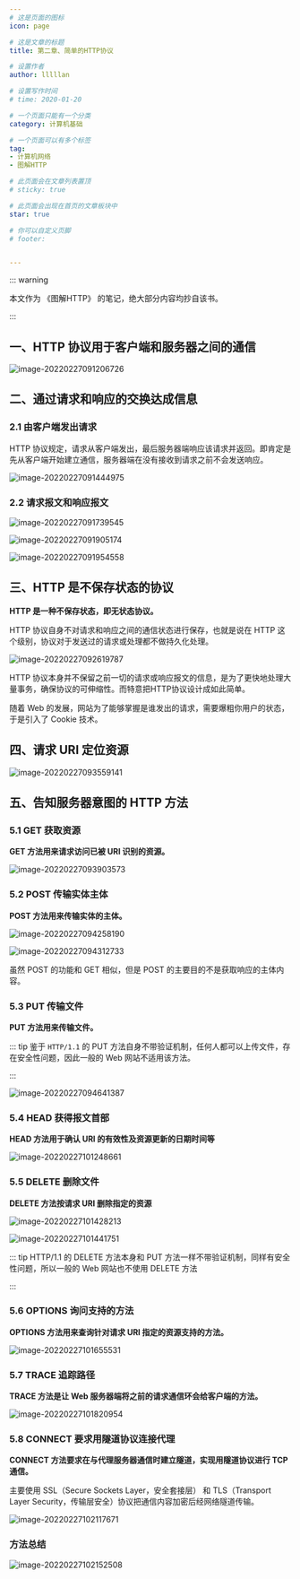 ```yaml
---
# 这是页面的图标
icon: page

# 这是文章的标题
title: 第二章、简单的HTTP协议

# 设置作者
author: lllllan

# 设置写作时间
# time: 2020-01-20

# 一个页面只能有一个分类
category: 计算机基础

# 一个页面可以有多个标签
tag:
- 计算机网络
- 图解HTTP

# 此页面会在文章列表置顶
# sticky: true

# 此页面会出现在首页的文章板块中
star: true

# 你可以自定义页脚
# footer: 


---
```




::: warning

本文作为 《图解HTTP》 的笔记，绝大部分内容均抄自该书。

:::



## 一、HTTP 协议用于客户端和服务器之间的通信



![image-20220227091206726](README.assets/image-20220227091206726.png)



## 二、通过请求和响应的交换达成信息



### 2.1 由客户端发出请求

HTTP 协议规定，请求从客户端发出，最后服务器端响应该请求并返回。即肯定是先从客户端开始建立通信，服务器端在没有接收到请求之前不会发送响应。

![image-20220227091444975](README.assets/image-20220227091444975.png)



### 2.2 请求报文和响应报文

![image-20220227091739545](README.assets/image-20220227091739545.png)

![image-20220227091905174](README.assets/image-20220227091905174.png)

![image-20220227091954558](README.assets/image-20220227091954558.png)



## 三、HTTP 是不保存状态的协议

**HTTP 是一种不保存状态，即无状态协议。**

HTTP 协议自身不对请求和响应之间的通信状态进行保存，也就是说在 HTTP 这个级别，协议对于发送过的请求或处理都不做持久化处理。

![image-20220227092619787](README.assets/image-20220227092619787.png)

HTTP 协议本身并不保留之前一切的请求或响应报文的信息，是为了更快地处理大量事务，确保协议的可伸缩性。而特意把HTTP协议设计成如此简单。

随着 Web 的发展，网站为了能够掌握是谁发出的请求，需要爆粗你用户的状态，于是引入了 Cookie  技术。



## 四、请求 URI 定位资源

![image-20220227093559141](README.assets/image-20220227093559141.png)



## 五、告知服务器意图的 HTTP 方法



### 5.1 GET 获取资源

**GET 方法用来请求访问已被 URI 识别的资源。**

![image-20220227093903573](README.assets/image-20220227093903573.png)



### 5.2 POST 传输实体主体

**POST 方法用来传输实体的主体。**

![image-20220227094258190](README.assets/image-20220227094258190.png)

![image-20220227094312733](README.assets/image-20220227094312733.png)

虽然 POST 的功能和 GET 相似，但是 POST 的主要目的不是获取响应的主体内容。



### 5.3 PUT 传输文件

**PUT 方法用来传输文件。**



::: tip 鉴于 `HTTP/1.1` 的 PUT 方法自身不带验证机制，任何人都可以上传文件，存在安全性问题，因此一般的 Web 网站不适用该方法。

:::



![image-20220227094641387](README.assets/image-20220227094641387.png)



### 5.4 HEAD 获得报文首部

**HEAD 方法用于确认 URI 的有效性及资源更新的日期时间等**

![image-20220227101248661](README.assets/image-20220227101248661.png)



### 5.5 DELETE 删除文件

**DELETE 方法按请求 URI 删除指定的资源**

![image-20220227101428213](README.assets/image-20220227101428213.png)

![image-20220227101441751](README.assets/image-20220227101441751.png)

::: tip HTTP/1.1 的 DELETE 方法本身和 PUT 方法一样不带验证机制，同样有安全性问题，所以一般的 Web 网站也不使用 DELETE 方法

:::



### 5.6 OPTIONS 询问支持的方法

**OPTIONS 方法用来查询针对请求 URI 指定的资源支持的方法。**

![image-20220227101655531](README.assets/image-20220227101655531.png)



### 5.7 TRACE 追踪路径

**TRACE 方法是让 Web 服务器端将之前的请求通信环会给客户端的方法。**

![image-20220227101820954](README.assets/image-20220227101820954.png)



### 5.8 CONNECT 要求用隧道协议连接代理

**CONNECT 方法要求在与代理服务器通信时建立隧道，实现用隧道协议进行 TCP 通信。**

主要使用 SSL（Secure Sockets Layer，安全套接层） 和 TLS（Transport Layer Security，传输层安全）协议把通信内容加密后经网络隧道传输。

![image-20220227102117671](README.assets/image-20220227102117671.png)



### 方法总结

![image-20220227102152508](README.assets/image-20220227102152508.png)